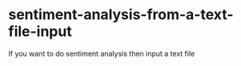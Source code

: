 # sentiment-analysis-from-a-text-file-input
If you want to do sentiment analysis then input a text file
